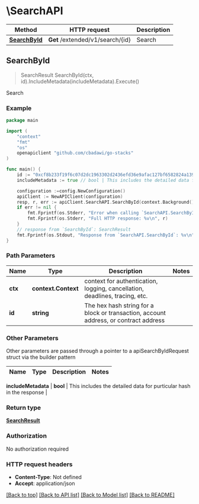 # \SearchAPI



Method | HTTP request | Description
------------- | ------------- | -------------
[**SearchById**](SearchAPI.md#SearchById) | **Get** /extended/v1/search/{id} | Search



## SearchById

> SearchResult SearchById(ctx, id).IncludeMetadata(includeMetadata).Execute()

Search



### Example

```go
package main

import (
	"context"
	"fmt"
	"os"
	openapiclient "github.com/cbadawi/go-stacks"
)

func main() {
	id := "0xcf8b233f19f6c07d2dc1963302d2436efd36e9afac127bf6582824a13961c06d" // string | The hex hash string for a block or transaction, account address, or contract address
	includeMetadata := true // bool | This includes the detailed data for purticular hash in the response (optional)

	configuration :=config.NewConfiguration()
	apiClient := NewAPIClient(configuration)
	resp, r, err := apiClient.SearchAPI.SearchById(context.Background(), id).IncludeMetadata(includeMetadata).Execute()
	if err != nil {
		fmt.Fprintf(os.Stderr, "Error when calling `SearchAPI.SearchById``: %v\n", err)
		fmt.Fprintf(os.Stderr, "Full HTTP response: %v\n", r)
	}
	// response from `SearchById`: SearchResult
	fmt.Fprintf(os.Stdout, "Response from `SearchAPI.SearchById`: %v\n", resp)
}
```

### Path Parameters


Name | Type | Description  | Notes
------------- | ------------- | ------------- | -------------
**ctx** | **context.Context** | context for authentication, logging, cancellation, deadlines, tracing, etc.
**id** | **string** | The hex hash string for a block or transaction, account address, or contract address | 

### Other Parameters

Other parameters are passed through a pointer to a apiSearchByIdRequest struct via the builder pattern


Name | Type | Description  | Notes
------------- | ------------- | ------------- | -------------

 **includeMetadata** | **bool** | This includes the detailed data for purticular hash in the response | 

### Return type

[**SearchResult**](SearchResult.md)

### Authorization

No authorization required

### HTTP request headers

- **Content-Type**: Not defined
- **Accept**: application/json

[[Back to top]](#) [[Back to API list]](../README.md#documentation-for-api-endpoints)
[[Back to Model list]](../README.md#documentation-for-models)
[[Back to README]](../README.md)

